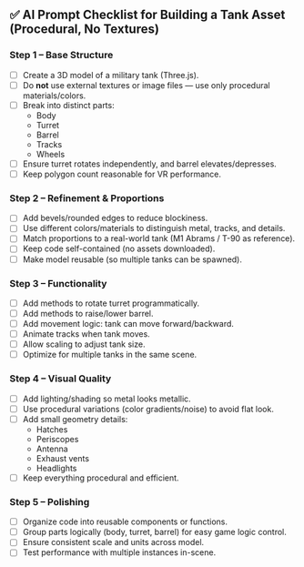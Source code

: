 ## ✅ AI Prompt Checklist for Building a Tank Asset (Procedural, No Textures)

### Step 1 – Base Structure
- [ ] Create a 3D model of a military tank (Three.js).
- [ ] Do **not** use external textures or image files — use only procedural materials/colors.
- [ ] Break into distinct parts:
  - Body
  - Turret
  - Barrel
  - Tracks
  - Wheels
- [ ] Ensure turret rotates independently, and barrel elevates/depresses.
- [ ] Keep polygon count reasonable for VR performance.

### Step 2 – Refinement & Proportions
- [ ] Add bevels/rounded edges to reduce blockiness.
- [ ] Use different colors/materials to distinguish metal, tracks, and details.
- [ ] Match proportions to a real-world tank (M1 Abrams / T-90 as reference).
- [ ] Keep code self-contained (no assets downloaded).
- [ ] Make model reusable (so multiple tanks can be spawned).

### Step 3 – Functionality
- [ ] Add methods to rotate turret programmatically.
- [ ] Add methods to raise/lower barrel.
- [ ] Add movement logic: tank can move forward/backward.
- [ ] Animate tracks when tank moves.
- [ ] Allow scaling to adjust tank size.
- [ ] Optimize for multiple tanks in the same scene.

### Step 4 – Visual Quality
- [ ] Add lighting/shading so metal looks metallic.
- [ ] Use procedural variations (color gradients/noise) to avoid flat look.
- [ ] Add small geometry details:
  - Hatches
  - Periscopes
  - Antenna
  - Exhaust vents
  - Headlights
- [ ] Keep everything procedural and efficient.

### Step 5 – Polishing
- [ ] Organize code into reusable components or functions.
- [ ] Group parts logically (body, turret, barrel) for easy game logic control.
- [ ] Ensure consistent scale and units across model.
- [ ] Test performance with multiple instances in-scene.
